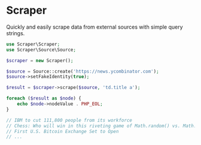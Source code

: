 # Scraper

Quickly and easily scrape data from external sources with simple query strings.

```php
use Scraper\Scraper;
use Scraper\Source\Source;

$scraper = new Scraper();

$source = Source::create('https://news.ycombinator.com');
$source->setFakeIdentity(true);

$result = $scraper->scrape($source, 'td.title a');

foreach ($result as $node) {
    echo $node->nodeValue . PHP_EOL;
}

// IBM to cut 111,800 people from its workforce
// Chess: Who will win in this riveting game of Math.random() vs. Math.random()?
// First U.S. Bitcoin Exchange Set to Open
// ...
```
